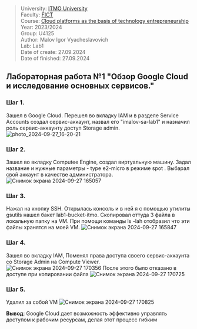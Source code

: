 
> University: [ITMO University](https://itmo.ru/ru/)</br>
> Faculty: [FICT](https://fict.itmo.ru)</br>
> Course: [Cloud platforms as the basis of technology entrepreneurship](https://itmo-ict-faculty.github.io/cloud-platforms-as-the-basis-of-technology-entrepreneurship/)</br>
> Year: 2023/2024</br>
> Group: U4125</br>
> Author: Malov Igor Vyacheslavovich</br>
> Lab: Lab1</br>
> Date of create: 27.09.2024</br>
> Date of finished: 27.09.2024</br>



## Лабораторная работа №1 "Обзор Google Cloud и исследование основных сервисов."
### Шаг 1.
Зашел в Google Cloud. Перешел во вкладку IAM и в разделе Service Accounts создал сервис-аккаунт, назвал его "imalov-sa-lab1" и назначил роль сервис-аккаунту доступ Storage admin.
![photo_2024-09-27_16-20-21](https://github.com/user-attachments/assets/2bd5b27c-9351-4fa8-a70d-43c405065af2)


### Шаг 2.
Зашел во вкладку Computee Engine,  создал виртуальную машину. Задал название и нужные параметры - type e2-micro в режиме spot . Выбарал свой аккаунт в качестве администратора.
![Снимок экрана 2024-09-27 165057](https://github.com/user-attachments/assets/45575e2f-7695-4ccd-9f44-a15375006f50)


### Шаг 3.
Нажал на кнопку SSH. Открылась консоль и в ней я с помощью утилиты gsutils нашел бакет lab1-bucket-itmo. Скопировал оттуда 3 файла в локальную папку на VM. 
При помощи команды ls -lah отобразил что эти файлы хранятся на моей VM.
![Снимок экрана 2024-09-27 165847](https://github.com/user-attachments/assets/721c3d67-c6e9-46da-bf59-341cbc9f4c16)


### Шаг 4.
Зашел во вкладку IAM, Поменял права доступа своего сервис-аккаунта со Storage Admin на Compute Viewer. 
![Снимок экрана 2024-09-27 170356](https://github.com/user-attachments/assets/3acb5ba9-175f-4346-bc76-0b393d393242)
После этого было отказано в доступе при копировании файла
![Снимок экрана 2024-09-27 170725](https://github.com/user-attachments/assets/028eb508-c909-4e15-8fb7-c499b5cf071c)

### Шаг 5.
Удалил за собой VM 
![Снимок экрана 2024-09-27 170825](https://github.com/user-attachments/assets/0ee8c404-283d-4f6c-922b-f776da8b1177)

**Вывод**: Google Cloud дает возможность эффективно управлять доступом к рабочим ресурсам, делая этот процесс гибким 
